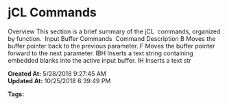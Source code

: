 # jCL Commands 

Overview This section is a brief summary of the jCL  commands, organized by function.  Input Buffer Commands  Command Description B Moves the buffer pointer back to the previous parameter. F Moves the buffer pointer forward to the next parameter. IBH Inserts a text string containing embedded blanks into the active input buffer. IH Inserts a text str  

**Created At:** 5/28/2018 9:27:45 AM  
**Updated At:** 10/25/2018 6:39:49 PM  

**Tags:**
<badge text='debugger' vertical='middle' />
<badge text='proc' vertical='middle' />
<badge text='jcl' vertical='middle' />
